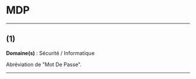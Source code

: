 # MDP

---------------------------------------

## (1)

**Domaine(s)** : Sécurité / Informatique

Abréviation de "Mot De Passe".

----------------------------------------